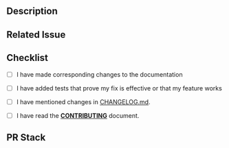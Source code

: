 ## Description

<!--- Describe your changes in detail -->

## Related Issue

<!--- This project only accepts pull requests related to open issues -->
<!--- If suggesting a new feature or change, please discuss it in an issue first -->
<!--- If fixing a bug, there should be an issue describing it with steps to reproduce -->
<!--- Please link to the issue here: -->

## Checklist

<!--- Go over all the following points, and put an `x` in all the boxes that apply. -->
<!--- If you're unsure about any of these, don't hesitate to ask. We're here to help! -->

- [ ] I have made corresponding changes to the documentation
- [ ] I have added tests that prove my fix is effective or that my feature works
- [ ] I have mentioned changes in [CHANGELOG.md](../CHANGELOG.md).
- [ ] I have read the [**CONTRIBUTING**](CONTRIBUTING.md) document.


## PR Stack

<!-- branch-stack -->
